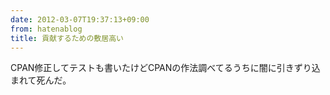```yaml
---
date: 2012-03-07T19:37:13+09:00
from: hatenablog
title: 貢献するための敷居高い
---
```

CPAN修正してテストも書いたけどCPANの作法調べてるうちに闇に引きずり込まれて死んだ。

